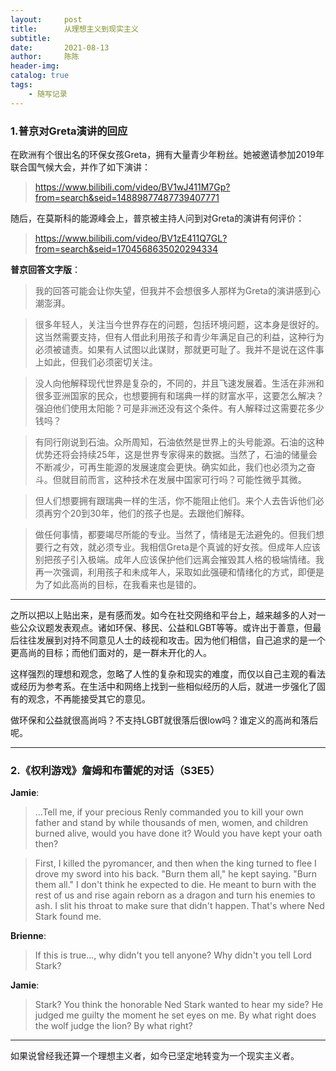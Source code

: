 ```yaml
---
layout:     post
title:      从理想主义到现实主义
subtitle:   
date:       2021-08-13
author:     陈陈
header-img:
catalog: true
tags:
    - 随写记录
---
```



### 1.普京对Greta演讲的回应

在欧洲有个很出名的环保女孩Greta，拥有大量青少年粉丝。她被邀请参加2019年联合国气候大会，并作了如下演讲：
> https://www.bilibili.com/video/BV1wJ411M7Gp?from=search&seid=14889877487739407771

随后，在莫斯科的能源峰会上，普京被主持人问到对Greta的演讲有何评价：
> https://www.bilibili.com/video/BV1zE411Q7GL?from=search&seid=1704568635020294334

**普京回答文字版**：

> 我的回答可能会让你失望，但我并不会想很多人那样为Greta的演讲感到心潮澎湃。

> 很多年轻人，关注当今世界存在的问题，包括环境问题，这本身是很好的。这当然需要支持，但有人借此利用孩子和青少年满足自己的利益，这种行为必须被谴责。如果有人试图以此谋财，那就更可耻了。我并不是说在这件事上如此，但我们必须密切关注。

> 没人向他解释现代世界是复杂的，不同的，并且飞速发展着。生活在非洲和很多亚洲国家的民众，也想要拥有和瑞典一样的财富水平，这要怎么解决？强迫他们使用太阳能？可是非洲还没有这个条件。有人解释过这需要花多少钱吗？

> 有同行刚说到石油。众所周知，石油依然是世界上的头号能源。石油的这种优势还将会持续25年，这是世界专家得来的数据。当然了，石油的储量会不断减少，可再生能源的发展速度会更快。确实如此，我们也必须为之奋斗。但就目前而言，这种技术在发展中国家可行吗？可能性微乎其微。

> 但人们想要拥有跟瑞典一样的生活，你不能阻止他们。来个人去告诉他们必须再穷个20到30年，他们的孩子也是。去跟他们解释。

> 做任何事情，都要竭尽所能的专业。当然了，情绪是无法避免的。但我们想要行之有效，就必须专业。我相信Greta是个真诚的好女孩。但成年人应该别把孩子引入极端。成年人应该保护他们远离会摧毁其人格的极端情绪。我再一次强调，利用孩子和未成年人，采取如此强硬和情绪化的方式，即便是为了如此高尚的目标，在我看来也是错的。

------
之所以把以上贴出来，是有感而发。如今在社交网络和平台上，越来越多的人对一些公众议题发表观点。诸如环保、移民、公益和LGBT等等。或许出于善意，但最后往往发展到对持不同意见人士的歧视和攻击。因为他们相信，自己追求的是一个更高尚的目标；而他们面对的，是一群未开化的人。

这样强烈的理想和观念，忽略了人性的复杂和现实的难度，而仅以自己主观的看法或经历为参考系。在生活中和网络上找到一些相似经历的人后，就进一步强化了固有的观念，不再能接受其它的意见。

做环保和公益就很高尚吗？不支持LGBT就很落后很low吗？谁定义的高尚和落后呢。

------

### 2.《权利游戏》詹姆和布蕾妮的对话（S3E5）

**Jamie**:  
> ...Tell me, if your precious Renly commanded you to kill your own father and stand by while thousands of men, women, and children burned alive, would you have done it? Would you have kept your oath then?

> First, I killed the pyromancer, and then when the king turned to flee I drove my sword into his back. "Burn them all," he kept saying. "Burn them all." I don't think he expected to die. He meant to burn with the rest of us and rise again reborn as a dragon and turn his enemies to ash. I slit his throat to make sure that didn't happen. That's where Ned Stark found me.

**Brienne**:  
> If this is true..., why didn't you tell anyone? Why didn't you tell Lord Stark?

**Jamie**: 
> Stark? You think the honorable Ned Stark wanted to hear my side? He judged me guilty the moment he set eyes on me. By what right does the wolf judge the lion? By what right?

------

如果说曾经我还算一个理想主义者，如今已坚定地转变为一个现实主义者。



